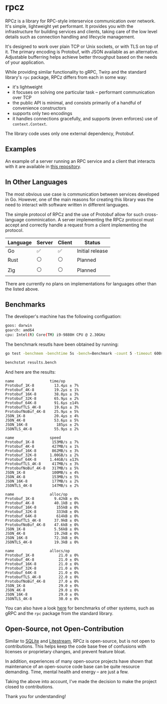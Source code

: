 # rpcz

RPCz is a library for RPC-style interservice communication over network. It's simple, lightweight yet performant. It provides you with the infrastructure for building services and clients, taking care of the low level details such as connection handling and lifecycle management.

It's designed to work over plain TCP or Unix sockets, or with TLS on top of it. The primary encoding is Protobuf, with JSON available as an alternative. Adjustable bufferring helps achieve better throughput based on the needs of your application.

While providing similar functionality to gRPC, Twirp and the standard library's `rpc` package, RPCz differs from each in some way:
- it's lightweight
- it focuses on solving one particular task – performant communication over TCP
- the public API is minimal, and consists primarily of a handful of convenience constructors
- supports only two encodings
- it handles connections gracefully, and supports (even enforces) use of `context.Context`.

The library code uses only one external dependency, Protobuf.


## Examples

An example of a server running an RPC service and a client that interacts with it are available in [this repository](https://github.com/golocron/rpcz_example).


## In Other Languages

The most obvious use case is communication between services developed in Go. However, one of the main reasons for creating this library was the need to interact with software written in different languages.

The simple protocol of RPCz and the use of Protobuf allow for such cross-language comminication. A server implementing the RPCz protocol must accept and correctly handle a request from a client implementing the protocol.


| Language | Server | Client | Status |
|--- | --- | --- | --- |
| Go | ✅ | ✅ | Initial release |
| Rust | ⚪ | ⚪ | Planned |
| Zig | ⚪ | ⚪ | Planned |


There are currently no plans on implementations for languages other than the listed above.


## Benchmarks

The developer's machine has the following configuation:

```bash
goos: darwin
goarch: amd64
cpu: Intel(R) Core(TM) i9-9880H CPU @ 2.30GHz
```


The benchmark resutls have been obtained by running:

```bash
go test -benchmem -benchtime 5s -bench=Benchmark -count 5 -timeout 600s -cpu=8 | tee results.bench

benchstat results.bench
```


And here are the results:

```text
name                time/op
Protobuf_1K-8         13.4µs ± 7%
Protobuf_4K-8         19.2µs ± 1%
Protobuf_16K-8        38.0µs ± 3%
Protobuf_32K-8        65.9µs ± 2%
Protobuf_64K-8        91.6µs ±14%
ProtobufTLS_4K-8      19.6µs ± 3%
ProtobufNoBuf_4K-8    25.9µs ± 5%
JSON_1K-8             20.4µs ± 4%
JSON_4K-8             53.6µs ± 5%
JSON_16K-8             185µs ± 2%
JSONTLS_4K-8          55.9µs ± 2%

name                speed
Protobuf_1K-8        153MB/s ± 7%
Protobuf_4K-8        427MB/s ± 1%
Protobuf_16K-8       862MB/s ± 3%
Protobuf_32K-8      1.00GB/s ± 2%
Protobuf_64K-8      1.44GB/s ±13%
ProtobufTLS_4K-8     417MB/s ± 3%
ProtobufNoBuf_4K-8   317MB/s ± 5%
JSON_1K-8            100MB/s ± 4%
JSON_4K-8            153MB/s ± 5%
JSON_16K-8           177MB/s ± 2%
JSONTLS_4K-8         147MB/s ± 2%

name                alloc/op
Protobuf_1K-8         9.42kB ± 0%
Protobuf_4K-8         40.1kB ± 0%
Protobuf_16K-8         155kB ± 0%
Protobuf_32K-8         333kB ± 0%
Protobuf_64K-8         614kB ± 0%
ProtobufTLS_4K-8      37.9kB ± 0%
ProtobufNoBuf_4K-8    47.6kB ± 0%
JSON_1K-8             5.56kB ± 0%
JSON_4K-8             19.2kB ± 0%
JSON_16K-8            72.3kB ± 0%
JSONTLS_4K-8          19.3kB ± 0%

name                allocs/op
Protobuf_1K-8           21.0 ± 0%
Protobuf_4K-8           21.0 ± 0%
Protobuf_16K-8          21.0 ± 0%
Protobuf_32K-8          21.0 ± 0%
Protobuf_64K-8          21.0 ± 0%
ProtobufTLS_4K-8        22.0 ± 0%
ProtobufNoBuf_4K-8      27.0 ± 0%
JSON_1K-8               29.0 ± 0%
JSON_4K-8               29.0 ± 0%
JSON_16K-8              29.0 ± 0%
JSONTLS_4K-8            30.0 ± 0%
```

You can also have a look <a target="_blank" href="https://github.com/cockroachdb/rpc-bench">here</a> for benchmarks of other systems, such as gRPC and the `rpc` package from the standard library.


## Open-Source, not Open-Contribution

Similar to [SQLite](https://www.sqlite.org/copyright.html) and [Litestream](https://github.com/benbjohnson/litestream#open-source-not-open-contribution), RPCz is open-source, but is not open to contributions. This helps keep the code base free of confusions with licenses or proprietary changes, and prevent feature bloat.

In addition, experiences of many open-source projects have shown that maintenance of an open-source code base can be quite resource demanding. Time, mental health and energy – are just a few.

Taking the above into account, I've made the decision to make the project closed to contributions.

Thank you for understanding!
